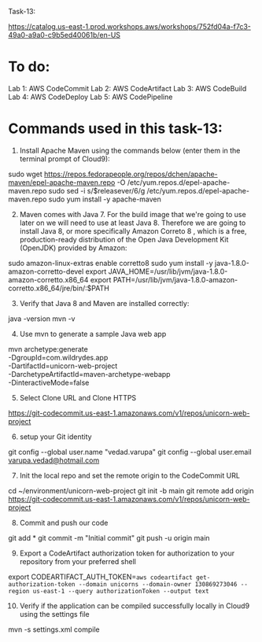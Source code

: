 Task-13:

https://catalog.us-east-1.prod.workshops.aws/workshops/752fd04a-f7c3-49a0-a9a0-c9b5ed40061b/en-US

# To do:
Lab 1: AWS CodeCommit
Lab 2: AWS CodeArtifact
Lab 3: AWS CodeBuild
Lab 4: AWS CodeDeploy
Lab 5: AWS CodePipeline

# Commands used in this task-13:

1. Install Apache Maven using the commands below (enter them in the terminal prompt of Cloud9):

sudo wget https://repos.fedorapeople.org/repos/dchen/apache-maven/epel-apache-maven.repo -O /etc/yum.repos.d/epel-apache-maven.repo
sudo sed -i s/\$releasever/6/g /etc/yum.repos.d/epel-apache-maven.repo
sudo yum install -y apache-maven


2. Maven comes with Java 7. For the build image that we're going to use later on we will need to use at least Java 8. Therefore we are going to install Java 8, or more specifically Amazon Correto 8 , which is a free, production-ready distribution of the Open Java Development Kit (OpenJDK) provided by Amazon:

sudo amazon-linux-extras enable corretto8
sudo yum install -y java-1.8.0-amazon-corretto-devel
export JAVA_HOME=/usr/lib/jvm/java-1.8.0-amazon-corretto.x86_64
export PATH=/usr/lib/jvm/java-1.8.0-amazon-corretto.x86_64/jre/bin/:$PATH

3. Verify that Java 8 and Maven are installed correctly:

java -version
mvn -v

4. Use mvn to generate a sample Java web app

mvn archetype:generate \
    -DgroupId=com.wildrydes.app \
    -DartifactId=unicorn-web-project \
    -DarchetypeArtifactId=maven-archetype-webapp \
    -DinteractiveMode=false

5. Select Clone URL and Clone HTTPS

https://git-codecommit.us-east-1.amazonaws.com/v1/repos/unicorn-web-project  


6. setup your Git identity 

git config --global user.name "vedad.varupa"
git config --global user.email varupa.vedad@hotmail.com

7. Init the local repo and set the remote origin to the CodeCommit URL

cd ~/environment/unicorn-web-project
git init -b main
git remote add origin https://git-codecommit.us-east-1.amazonaws.com/v1/repos/unicorn-web-project  

8. Commit and push our code

git add *
git commit -m "Initial commit"
git push -u origin main

9. Export a CodeArtifact authorization token for authorization to your repository from your preferred shell

export CODEARTIFACT_AUTH_TOKEN=`aws codeartifact get-authorization-token --domain unicorns --domain-owner 130869273046 --region us-east-1 --query authorizationToken --output text`

10. Verify if the application can be compiled successfully locally in Cloud9 using the settings file

mvn -s settings.xml compile
